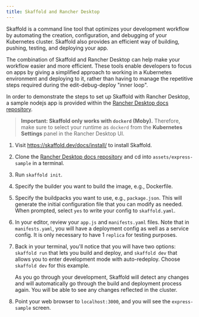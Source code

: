 ```yaml
---
title: Skaffold and Rancher Desktop
---
```


Skaffold is a command line tool that optimizes your development workflow by automating the creation, configuration, and debugging of your Kubernetes cluster. Skaffold also provides an efficient way of building, pushing, testing, and deploying your app. 

The combination of Skaffold and Rancher Desktop can help make your workflow easier and more efficient. These tools enable developers to focus on apps by giving a simplified approach to working in a Kubernetes environment and deploying to it, rather than having to manage the repetitive steps required during the edit-debug-deploy "inner loop".

In order to demonstrate the steps to set up Skaffold with Rancher Desktop, a sample nodejs app is provided within the [Rancher Desktop docs repository](https://github.com/rancher-sandbox/docs.rancherdesktop.io.git). 

>**Important: Skaffold only works with `dockerd` (Moby).** Therefore, make sure to select your runtime as `dockerd` from the **Kubernetes Settings** panel in the Rancher Desktop UI. 

1. Visit https://skaffold.dev/docs/install/ to install Skaffold.

1. Clone the [Rancher Desktop docs repository](https://github.com/rancher-sandbox/docs.rancherdesktop.io.git) and cd into `assets/express-sample` in a terminal.

1. Run `skaffold init`. 

1. Specify the builder you want to build the image, e.g., Dockerfile.

1. Specify the buildpacks you want to use, e.g., `package.json`. This will generate the initial configuration file that you can modify as needed. When prompted, select `yes` to write your config to `skaffold.yaml`. 

1. In your editor, review your `app.js` and `manifests.yaml` files. Note that in `manifests.yaml`, you will have a deployment config as well as a service config. It is only necessary to have 1 `replica` for testing purposes.

1. Back in your terminal, you'll notice that you will have two options: `skaffold run` that lets you build and deploy, and `skaffold dev` that allows you to enter development mode with auto-redeploy. Choose `skaffold dev` for this example. 

    As you go through your development, Skaffold will detect any changes and will automatically go through the build and deployment process again. You will be able to see any changes reflected in the cluster.

1. Point your web browser to `localhost:3000`, and you will see the `express-sample` screen.

